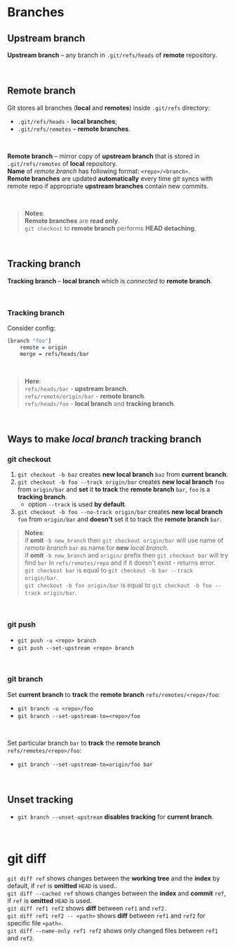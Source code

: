 # Branches
## Upstream branch
**Upstream branch** – any branch in `.git/refs/heads` of **remote** repository.<br>

<br>

## Remote branch
Git stores all branches (**local** and **remotes**) inside `.git/refs` directory:
- `.git/refs/heads` - **local branches**;
- `.git/refs/remotes` – **remote branches**.

<br>

**Remote branch** – mirror copy of **upstream branch** that is stored in `.git/refs/remotes` of **local** repository.<br>
**Name** of *remote branch* has following format: `<repo>/<branch>`.<br>
**Remote branches** are updated **automatically** every time git syncs with remote repo if appropriate **upstream branches** contain new commits.<br>

<br>

> **Notes**:<br>
> **Remote branches** are **read only**.<br>
> `git checkout` to **remote branch** performs **HEAD detaching**.

<br>

## Tracking branch
**Tracking branch** – **local branch** which is *connected* to **remote branch**.

<br>

### Tracking branch
Consider config:
```sh
[branch "foo"]
    remote = origin
    merge = refs/heads/bar
```

<br>

> **Here**:<br>
> `refs/heads/bar` - **upstream branch**.<br>
> `refs/remote/origin/bar` - **remote branch**.<br>
> `refs/heads/foo` - **local branch** and **tracking branch**.<br>

<br>

## Ways to make *local branch* **tracking branch**
### git checkout
1. `git checkout -b baz` creates **new local branch** `baz` from **current branch**.
2. `git checkout -b foo --track origin/bar` creates **new local branch** `foo` from `origin/bar` and **set** it **to track** the **remote branch** `bar`, `foo` is a **tracking branch**.
    - option `--track` is used **by default**.
3. `git checkout -b foo --no-track origin/bar` creates **new local branch** `foo` from `origin/bar` and **doesn't** set it to track the **remote branch** `bar`.

> **Notes**:<br>
> if **omit** `-b new_branch` then `git checkout origin/bar` will use name of *remote branch* `bar` as name for **new** *local branch*.<br>
> if **omit** `-b new_branch` and `origin/` prefix then `git checkout bar` will try find `bar` in `refs/remotes/repo` and if it doesn't exist - returns error.<br>
> `git checkout bar` is equal to `git checkout -b bar --track origin/bar`.<br>
> `git checkout -b foo origin/bar` is equal to  `git checkout -b foo --track origin/bar`.<br>

<br>

### git push
- `git push -u <repo> branch`
- `git push --set-upstream <repo> branch`

<br>

### git branch
Set **current branch** to **track** the **remote branch** `refs/remotes/<repo>/foo`:
- `git branch -u <repo>/foo`
- `git branch --set-upstream-to=<repo>/foo`

<br>

Set particular branch `bar` to **track** the **remote branch** `refs/remotes/<repo>/foo`:
- `git branch --set-upstream-to=origin/foo bar`

<br>

## Unset tracking
- `git branch --unset-upstream` **disables tracking** for **current branch**.

<br>

# git diff
`git diff ref` shows changes between the **working tree** and the **index** by default, if `ref` is **omitted** `HEAD` is used..<br>
`git diff --cached ref` shows changes between the **index** and **commit** `ref`, if `ref` is **omitted** `HEAD` is used.<br>
`git diff ref1 ref2` shows **diff** between `ref1` and `ref2`.<br>
`git diff ref1 ref2 -- <path>` shows **diff** between `ref1` and `ref2` for specific file `<path>`.<br>
`git diff --name-only ref1 ref2` shows only changed files between `ref1` and `ref2`.
